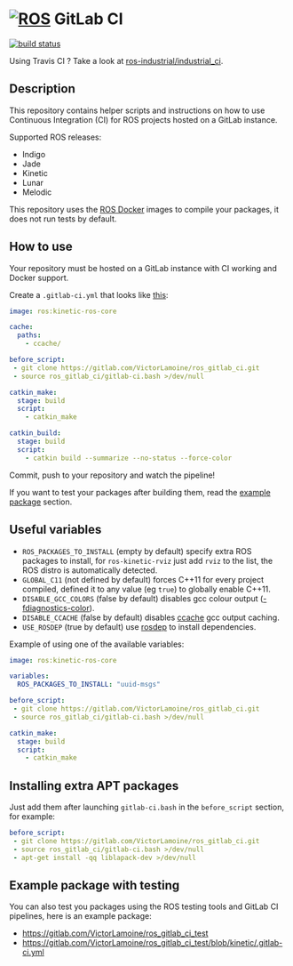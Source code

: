  [![ROS](http://www.ros.org/wp-content/uploads/2013/10/rosorg-logo1.png)](http://www.ros.org/) GitLab CI
===

[![build status](https://gitlab.com/VictorLamoine/ros_gitlab_ci/badges/master/build.svg)](https://gitlab.com/VictorLamoine/ros_gitlab_ci/commits/master)

Using Travis CI ? Take a look at [ros-industrial/industrial_ci](https://github.com/ros-industrial/industrial_ci).

## Description
This repository contains helper scripts and instructions on how to use Continuous Integration (CI) for ROS projects hosted on a GitLab instance.

Supported ROS releases:
- Indigo
- Jade
- Kinetic
- Lunar
- Melodic

This repository uses the [ROS Docker](https://hub.docker.com/_/ros/) images to compile your packages, it does not run tests by default.

## How to use
Your repository must be hosted on a GitLab instance with CI working and Docker support.

Create a `.gitlab-ci.yml` that looks like [this](/.gitlab-ci.yml):

```yml
image: ros:kinetic-ros-core

cache:
  paths:
    - ccache/

before_script:
 - git clone https://gitlab.com/VictorLamoine/ros_gitlab_ci.git
 - source ros_gitlab_ci/gitlab-ci.bash >/dev/null

catkin_make:
  stage: build
  script:
    - catkin_make

catkin_build:
  stage: build
  script:
    - catkin build --summarize --no-status --force-color

```
Commit, push to your repository and watch the pipeline!

If you want to test your packages after building them, read the [example package](#example-package-with-testing) section.

## Useful variables
- `ROS_PACKAGES_TO_INSTALL` (empty by default) specify extra ROS packages to install, for `ros-kinetic-rviz` just add `rviz` to the list, the ROS distro is automatically detected.
- `GLOBAL_C11` (not defined by default) forces C++11 for every project compiled, defined it to any value (eg `true`) to globally enable C++11.
- `DISABLE_GCC_COLORS` (false by default) disables gcc colour output ([-fdiagnostics-color](https://gcc.gnu.org/onlinedocs/gcc/Diagnostic-Message-Formatting-Options.html)).
- `DISABLE_CCACHE` (false by default) disables [ccache](https://ccache.samba.org/) gcc output caching.
- `USE_ROSDEP` (true by default) use [rosdep](http://wiki.ros.org/rosdep/) to install dependencies.

Example of using one of the available variables:
```yml
image: ros:kinetic-ros-core

variables:
  ROS_PACKAGES_TO_INSTALL: "uuid-msgs"

before_script:
 - git clone https://gitlab.com/VictorLamoine/ros_gitlab_ci.git
 - source ros_gitlab_ci/gitlab-ci.bash >/dev/null

catkin_make:
  stage: build
  script:
    - catkin_make

```

## Installing extra APT packages
Just add them after launching `gitlab-ci.bash` in the `before_script` section, for example:

```yml
before_script:
 - git clone https://gitlab.com/VictorLamoine/ros_gitlab_ci.git
 - source ros_gitlab_ci/gitlab-ci.bash >/dev/null
 - apt-get install -qq liblapack-dev >/dev/null
```

## Example package with testing
You can also test you packages using the ROS testing tools and GitLab CI pipelines, here is an example package:
- https://gitlab.com/VictorLamoine/ros_gitlab_ci_test
- https://gitlab.com/VictorLamoine/ros_gitlab_ci_test/blob/kinetic/.gitlab-ci.yml

